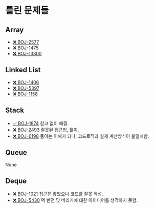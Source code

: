 # 틀린 문제들

## Array

- [❌ BOJ-2577](https://www.acmicpc.net/problem/2577)
- [❌ BOJ-1475](https://www.acmicpc.net/problem/1475)
- [❌ BOJ-13300](https://www.acmicpc.net/problem/13300)

## Linked List

- [❌ BOJ-1406](https://www.acmicpc.net/problem/1406)
- [❌ BOJ-5397](https://www.acmicpc.net/problem/5397)
- [❌ BOJ-1158](https://www.acmicpc.net/problem/1158)

## Stack

- [✅ BOJ-1874](https://www.acmicpc.net/problem/1874) 참고 없이 해결.
- [❌ BOJ-2493](https://www.acmicpc.net/problem/2493) 잘못된 접근법, 풀이.
- [❌ BOJ-6198](https://www.acmicpc.net/problem/6198) 풀이는 이해가 되나, 코드로직과 실제 계산방식이 불일치함.

## Queue

None

## Deque

- [❌ BOJ-1021](https://www.acmicpc.net/problem/1021) 접근은 좋았으나 코드를 잘못 작성.
- [❌ BOJ-5430](https://www.acmicpc.net/problem/5430) 덱 반전 및 버리기에 대한 아이디어를 생각하지 못함.